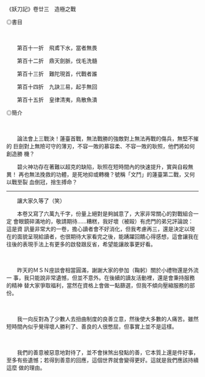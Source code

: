 

《妖刀記》卷廿三　造極之戰



◎書目

　　　　

　　第百十一折　飛鳶下水，當者無畏

　　第百十二折　鼎天劍脈，伐毛洗髓

　　第百十三折　難陀現首，代戰者誰　　

　　第百十四折　九訣三易，起手無回　　

　　第百十五折　皇律清夷，鳥散魚潰



◎簡介

　　

　　論法會上三戰決！蓮臺首戰，無法戰勝的強敵對上無法再戰的傷兵，無堅不摧的巨劍對上無險可守的薄刃，不容一敗的慕容柔、不容一敗的耿照，他們將如何創造勝機？　　

　　碧火神功存在著難以超克的缺陷，耿照在短時間內的快速提升，實與自殺無異！再也無法挽救的功體，是死地抑或轉機？號稱「文鬥」的蓮臺第二戰，又何以戰至裂血倒冠，捨生搏命？



-----------------------------------------------------------------------------------------------------------------------------



　　讓大家久等了（笑）



　　本卷又寫了六萬九千字，份量上絕對是夠誠意了，大家非常關心的對戰組合一定會眼鏡碎滿地的，敬請期待……糟糕，我好壞（被毆）有虎門的弟兄評論說：這是資訊量非常大的一卷，擔心讀者會不好消化，但我考慮再三，還是決定以現在的面貌呈現給讀者，也很期待大家看完之後，能踴躍回饋心得感想，這會讓我在往後的表現手法上有更多的啟發跟反省，希望能讓故事更好看。

　　

　　昨天的ＭＳＮ座談會相當圓滿，謝謝大家的參加（鞠躬）關於小禮物還是外流一事，我只能說非常遺憾，但並不意外。在後續的讀友活動裡，還是會秉持服務的精神替大家爭取福利，當然在資格上會做一點篩選，但我不傾向壓縮服務的部份。

　　

　　我一向反對為了少數人去扭曲制度的良善立意，然後使大多數的人痛苦。雖然短時間內似乎覺得壞人勝利了、善良的人很憋屈，但事實上並不是這樣。

　　

　　我們的善意被惡意地對待了，並不會抹煞出發點的善，它本質上還是件好事，至多有些遺憾；若得到善意的回應，這個世界就會變得更好。這就是我們應該持續這麼做的理由。

